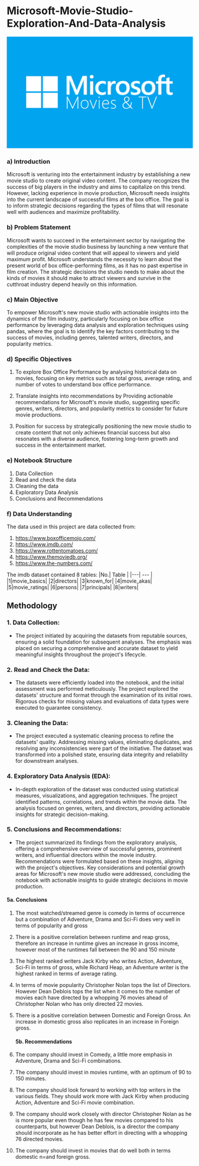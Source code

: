 # Microsoft-Movie-Studio-Exploration-And-Data-Analysis
![alt text](microsoft.png)
### a) Introduction 
Microsoft is venturing into the entertainment industry by establishing a new movie studio to create original video content. The company recognizes the success of big players in the industry and aims to capitalize on this trend. However, lacking experience in movie production, Microsoft needs insights into the current landscape of successful films at the box office. The goal is to inform strategic decisions regarding the types of films that will resonate well with audiences and maximize profitability.

### b) Problem Statement
Microsoft wants to succeed in the entertainment sector by navigating the complexities of the movie studio business by launching a new venture that will produce original video content that will appeal to viewers and yield maximum profit. Microsoft understands the necessity to learn about the present world of box office-performing films, as it has no past expertise in film creation. The strategic decisions the studio needs to make about the kinds of movies it should make to attract viewers and survive in the cutthroat industry depend heavily on this information.

### c) Main Objective
To empower Microsoft's new movie studio with actionable insights into the dynamics of the film industry, particularly focusing on box office performance by leveraging data analysis and exploration techniques using pandas, where the goal is to identify the key factors contributing to the success of movies, including genres, talented writers, directors, and popularity metrics.
### d) Specific Objectives

1. To explore Box Office Performance by analysing historical data on movies, focusing on key metrics such as total gross, average rating, and number of votes to understand box office performance.

2. Translate insights into recommendations by Providing actionable recommendations for Microsoft's movie studio, suggesting specific genres, writers, directors, and popularity metrics to consider for future movie productions.

3. Position for success by strategically positioning the new movie studio to create content that not only achieves financial success but also resonates with a diverse audience, fostering long-term growth and success in the entertainment market. 

### e) Notebook Structure
1. Data Collection
2. Read and check the data
3. Cleaning the data
4. Exploratory Data Analysis
5. Conclusions and Recommendations

### f) Data Understanding 
The data used in this project are data collected from:
1. https://www.boxofficemojo.com/
2. https://www.imdb.com/
3. https://www.rottentomatoes.com/
4. https://www.themoviedb.org/
5. https://www.the-numbers.com/

The imdb dataset contained 8 tables:
|No.| Table    |
|---| ---       |
|1|movie_basics|
|2|directors|
|3|known_for|
|4|movie_akas|
|5|movie_ratings|
|6|persons|
|7|principals|
|8|writers|




## Methodology
### 1. Data Collection:
   - The project initiated by acquiring the datasets from reputable sources, ensuring a solid foundation for subsequent analyses. The emphasis was placed on securing a comprehensive and accurate dataset to yield meaningful insights throughout the project's lifecycle.

### 2. Read and Check the Data:
   - The datasets were efficiently loaded into the notebook, and the initial assessment was performed meticulously. The project explored the datasets' structure and format through the examination of its initial rows. Rigorous checks for missing values and evaluations of data types were executed to guarantee consistency.

### 3. Cleaning the Data:
   - The project executed a systematic cleaning process to refine the datasets' quality. Addressing missing values, eliminating duplicates, and resolving any inconsistencies were part of the initiative. The dataset was transformed into a polished state, ensuring data integrity and reliability for downstream analyses.

### 4. Exploratory Data Analysis (EDA):
   - In-depth exploration of the dataset was conducted using statistical measures, visualizations, and aggregation techniques. The project identified patterns, correlations, and trends within the movie data. The analysis focused on genres, writers, and directors, providing actionable insights for strategic decision-making.

### 5. Conclusions and Recommendations:
   - The project summarized its findings from the exploratory analysis, offering a comprehensive overview of successful genres, prominent writers, and influential directors within the movie industry. Recommendations were formulated based on these insights, aligning with the project's objectives. Key considerations and potential growth areas for Microsoft's new movie studio were addressed, concluding the notebook with actionable insights to guide strategic decisions in movie production.



    
#### 5a. Conclusions
1.	The most watched/streamed genre is comedy in terms of occurrence but a combination of Adventure, Drama and Sci-Fi does very well in terms of popularity and gross

2.	There is a positive correlation between runtime and reap gross, therefore an increase in runtime gives an increase in gross income, however most of the runtimes fall between the 90 and 150 minute

3.	The highest ranked writers Jack Kirby who writes Action, Adventure, Sci-Fi in terms of gross, while Richard Heap, an Adventure writer is the highest ranked in terms of average rating.

4.	In terms of movie popularity Christopher Nolan tops the list of Directors. However Dean Deblois tops the list when it comes to the number of movies each have directed by a whopping 76 movies ahead of Christopher Nolan who has only directed 22 movies.

5.	There is a positive correlation between Domestic and Foreign Gross. An increase in domestic gross also replicates in an increase in Foreign gross.


    #### 5b. Recommendations
    
1.	The company should invest in Comedy, a little more emphasis in Adventure, Drama and Sci-Fi combinations.

2.	The company should invest in movies runtime, with an optimum of 90 to 150 minutes.

3.	The company should look forward to working with top writers in the various fields. They should work more with Jack Kirby when producing Action, Adventure and Sci-Fi movie combination.

4.	The company should work closely with director Christopher Nolan as he is more popular even though he has few movies compared to his counterparts, but however Dean Deblois, is a director the company should incorporate as he has better effort in directing with a whopping 76 directed movies.

5.	The company should invest in movies that do well both in terms domestic n=and foreign gross.
